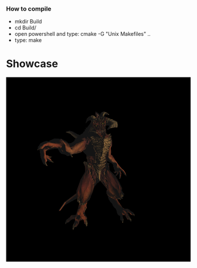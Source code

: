 ### How to compile
- mkdir Build
- cd Build/
- open powershell and type: cmake -G "Unix Makefiles" ..
- type: make

# Showcase

![](https://github.com/inuyasha0618/old-school-renderer/blob/master/showcase.png?raw=true)